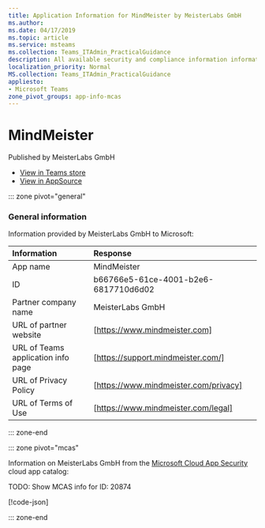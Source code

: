 ```yaml
---
title: Application Information for MindMeister by MeisterLabs GmbH
ms.author: 
ms.date: 04/17/2019
ms.topic: article
ms.service: msteams
ms.collection: Teams_ITAdmin_PracticalGuidance
description: All available security and compliance information information for MindMeister, its data handling policies, its Microsoft Cloud App Security app catalog information, and security/compliance information in the CSA STAR registry.
localization_priority: Normal
MS.collection: Teams_ITAdmin_PracticalGuidance
appliesto:
- Microsoft Teams
zone_pivot_groups: app-info-mcas
---
```

# MindMeister

Published by MeisterLabs GmbH
* <a href="https://teams.microsoft.com/l/app/b66766e5-61ce-4001-b2e6-6817710d6d02" target="_blank">View in Teams store</a>
* <a href="https://appsource.microsoft.com/en-us/product/office/WA104381116" target="_blank">View in AppSource</a>

::: zone pivot="general"

### General information

Information provided by MeisterLabs GmbH to Microsoft:

| **Information** | **Response** |
|:----------------|:-------------|
| App name | MindMeister |
| ID | b66766e5-61ce-4001-b2e6-6817710d6d02 |
| Partner company name | MeisterLabs GmbH |
| URL of partner website | [https://www.mindmeister.com] |
| URL of Teams application info page | [https://support.mindmeister.com/] |
| URL of Privacy Policy | [https://www.mindmeister.com/privacy] |
| URL of Terms of Use | [https://www.mindmeister.com/legal] |

::: zone-end


::: zone pivot="mcas"

Information on MeisterLabs GmbH from the [Microsoft Cloud App Security](https://www.microsoft.com/en-us/enterprise-mobility-security/cloud-app-security) cloud app catalog:

TODO: Show MCAS info for ID: 20874

[!code-json[](./json/20874.json)]

::: zone-end

